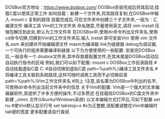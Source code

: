 DOSBox官方地址：https://www.dosbox.com/
DOSBox安装完成后将其启动,挂载C盘以使其正常工作
如何挂载：新建一个文件夹,将其路径复制,在DOSBox中输入 mount c 复制的路径 
挂载完成后,可在文件夹中创建三个子文件夹,一般为：汇编源文件 编译工具 Vim的工作文件夹
命名随意,尽量使用英文,请将 vim-install 压缩包解压到此处,默认为工作文件夹
在DOSBox中,使用dir命令列出文件夹名,使用cd命令切换,切换到Vim的工作文件夹后,输入 install 即可安装Vim
使用 vim 文件名.asm 来创建并开始编辑源文件 masm为编译器 link为链接器 debug为调试器,一个可执行的程序需要编译和链接
以下为方便使用的一些配置:
安装完DOSBox后,一般会有一个.dosbox文件夹,其中存放着配置文件,在其末尾是DOSBox启动后自动执行指令的区域
例如,我们可以如下配置:
mount c DOSBox工作目录路径   #自动挂载虚拟C盘
C:   #自动切换到虚拟C盘
path=%path%;\编译工具文件夹名   #将编译工具关联到系统路径,这样可随时调用工具而不必切换目录
path=%path%;\Vim工作文件夹名   #同上 !注意,该名需为DOSBox中列出的名字,可使用dir命令列出当前文件夹中的信息
关于Vim的配置:
Vim是一个强大的文本编辑器软件,其提供了许多方便的操作,不过多赘述
在挂载给DOSBox的C盘文件夹中新建 _vimrc 文件(Ubuntu/Windows系统)
以文本编辑方式打开后,可如下配置
set nu  #使Vim默认显示行号
set tabstop=x  #x为正整数,该配置调整在Vim中编辑时tab键的宽度
更多配置请自行查阅
